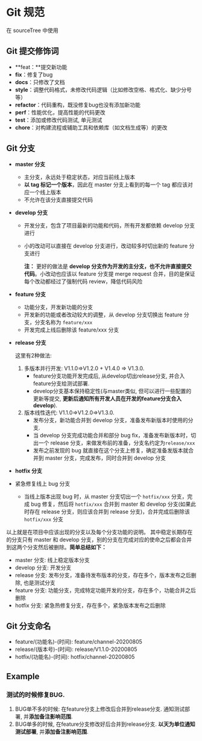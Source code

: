 # Git 规范

在 sourceTree 中使用



## Git 提交修饰词

- **feat：**提交新功能
- **fix**：修复了bug
- **docs**：只修改了文档
- **style**：调整代码格式，未修改代码逻辑（比如修改空格、格式化、缺少分号等）
- **refactor**：代码重构，既没修复bug也没有添加新功能
- **perf**：性能优化，提高性能的代码更改
- **test**：添加或修改代码测试, 单元测试
- **chore**：对构建流程或辅助工具和依赖库（如文档生成等）的更改



## Git 分支

- **master 分支**

  - 主分支，永远处于稳定状态，对应当前线上版本
  - **以 tag 标记一个版本**，因此在 master 分支上看到的每一个 tag 都应该对应一个线上版本
  - 不允许在该分支直接提交代码

- **develop 分支**

  - 开发分支，包含了项目最新的功能和代码，所有开发都依赖 develop 分支进行

  - 小的改动可以直接在 develop 分支进行，改动较多时切出新的 feature 分支进行

    **注：** 更好的做法是 **develop 分支作为开发的主分支，也不允许直接提交代码**。小改动也应该以 feature 分支提 merge request 合并，目的是保证每个改动都经过了强制代码 review，降低代码风险

- **feature 分支**

  - 功能分支，开发新功能的分支
  - 开发新的功能或者改动较大的调整，从 develop 分支切换出 feature 分支，分支名称为 `feature/xxx`
  - 开发完成上线后删除该 feature/xxx 分支

- **release 分支**

  这里有2种做法:

  1. 多版本并行开发: V1.1.0=>V1.2.0 + V1.4.0 => V1.3.0.
     - feature分支功能开发完成后, 从develop切出release分支, 并合入feature分支给测试部署. 
     - develop分支基本保持稳定性(与master类似, 但可以进行一些配置的更新等提交, **更新后通知所有开发人员在开发的feature分支合入develop**).
  2. 版本线性迭代: V1.1.0=>V1.2.0=>V1.3.0.
     - 发布分支，新功能合并到 develop 分支，准备发布新版本时使用的分支.
     - 当 develop 分支完成功能合并和部分 bug fix，准备发布新版本时，切出一个 release 分支，来做发布前的准备，分支名约定为`release/xxx`
     - 发布之前发现的 bug 就直接在这个分支上修复，确定准备发版本就合并到 master 分支，完成发布，同时合并到 develop 分支

- **hotfix 分支**
- 紧急修复线上 bug 分支
  - 当线上版本出现 bug 时，从 master 分支切出一个 `hotfix/xxx` 分支，完成 bug 修复，然后将 `hotfix/xxx` 合并到 master 和 develop 分支(如果此时存在 release 分支，则应该合并到 release 分支)，合并完成后删除该 `hotfix/xxx` 分支

以上就是在项目中应该出现的分支以及每个分支功能的说明。 其中稳定长期存在的分支只有 master 和 develop 分支，别的分支在完成对应的使命之后都会合并到这两个分支然后被删除。**简单总结如下：**

- master 分支: 线上稳定版本分支
- develop 分支: 开发分支
- release 分支: 发布分支，准备待发布版本的分支，存在多个，版本发布之后删除, 也是测试分支
- feature 分支: 功能分支，完成特定功能开发的分支，存在多个，功能合并之后删除
- hotfix 分支: 紧急热修复分支，存在多个，紧急版本发布之后删除



## Git 分支命名

+ feature/(功能名)-(时间): feature/channel-20200805
+ release/(版本号)-(时间): release/V1.1.0-20200805
+ hotfix/(功能名)-(时间): hotfix/channel-20200805



## Example

### 测试的时候修复BUG. 

1. BUG单不多的时候: 在feature分支上修改后合并到release分支. 通知测试部署, 并**添加备注影响范围**.
2. BUG单多的时候, 在feature分支修改好后合并到release分支. **以天为单位通知测试部署**,  并**添加备注影响范围**.

